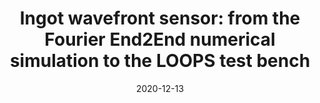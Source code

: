 ---
title: "Ingot wavefront sensor: from the Fourier End2End numerical simulation to the LOOPS test bench"
collection: publications
permalink: /publication/2020-12-13-30
date: 2020-12-13
venue: 'Adaptive Optics Systems VII'
paperurl: 'https://repository.arizona.edu/bitstream/handle/10150/657055/1144868.pdf?sequence=1'
---